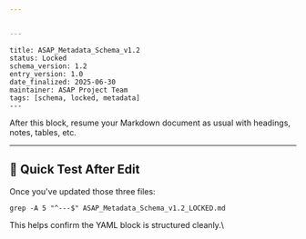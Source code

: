 ```yaml
---


---
```

```---
title: ASAP_Metadata_Schema_v1.2
status: Locked
schema_version: 1.2
entry_version: 1.0
date_finalized: 2025-06-30
maintainer: ASAP Project Team
tags: [schema, locked, metadata]
---

```

After this block, resume your Markdown document as usual with headings, notes, tables, etc.

---
## 🧪 Quick Test After Edit

Once you've updated those three files:

`grep -A 5 "^---$" ASAP_Metadata_Schema_v1.2_LOCKED.md`

This helps confirm the YAML block is structured cleanly.\